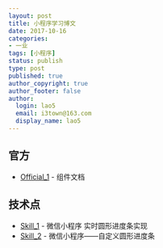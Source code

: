 ```yaml
---
layout: post
title: 小程序学习博文
date: 2017-10-16
categories:
- 一业
tags: [小程序]
status: publish
type: post
published: true
author_copyright: true
author_footer: false
author:
  login: lao5
  email: i3town@163.com
  display_name: lao5
---
```


## 官方
* [Official_1][] - 组件文档


## 技术点
* [Skill_1][] - 微信小程序 实时圆形进度条实现
* [Skill_2][] - 微信小程序——自定义圆形进度条


[Official_1]: https://mp.weixin.qq.com/debug/wxadoc/dev/component/

[Skill_1]: http://www.jianshu.com/p/eab547396163
[Skill_2]: http://blog.csdn.net/wl1769127285/article/details/53910414
